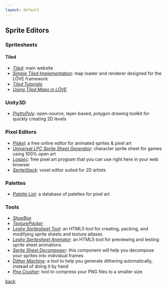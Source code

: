 ```yaml
---
layout: default
---
```


## Sprite Editors

### Spritesheets

#### Tiled

* _[Tiled](http://www.mapeditor.org/)_: main website
* _[Simple Tiled Implementation](https://github.com/karai17/Simple-Tiled-Implementation)_: map loader and renderer designed for the LÖVE framework
* _[Tiled Tutorials](http://www.gamefromscratch.com/post/2015/10/14/Tiled-Map-Editor-Tutorial-Series.aspx)_
* _[Using Tiled Maps in LÖVE](http://lua.space/gamedev/using-tiled-maps-in-love)_

### Unity3D

* _[PrettyPoly](https://318arcade.itch.io/prettypoly)_: open-source, layer-based, polygon drawing toolkit for quickly creating 2D levels

### Pixel Editors

* _[Piskel](https://www.piskelapp.com/)_: a free online editor for animated sprites & pixel art
* _[Universal LPC Sprite Sheet Generator](http://gaurav.munjal.us/Universal-LPC-Spritesheet-Character-Generator/)_: character sprite sheet for games using 100% open art
* _[Lospec](https://lospec.com/pixel-editor)_: free pixel art program that you can use right here in your web browser
* _[SpriteStack](https://spritestack.io/)_: voxel editor suited for 2D artists

### Palettes

* _[Palette List](https://lospec.com/palette-list)_: a database of palettes for pixel art

### Tools

* _[ShoeBox](http://renderhjs.net/shoebox/)_
* _[TexturePacker](https://www.codeandweb.com/texturepacker)_
* _[Leshy Spritesheet Tool](https://www.leshylabs.com/apps/sstool/)_: an HTML5 tool for creating, packing, and modifying sprite sheets and texture atlases
* _[Leshy Spritesheet Animator](https://www.leshylabs.com/apps/spriteSheetAnimator/)_: an HTML5 tool for previewing and testing sprite sheet animations
* _[Sprite Sheet Decomposer](https://jmsliu.com/products/sprite-sheet-decomposer/)_: this component will help you decompose your sprites into individual frames
* _[Dither Machine](https://lunarlabs.itch.io/dither-machine)_: a tool to help you generate dithering automatically, instead of doing it by hand
* _[Png Crusher](https://lospec.com/png-crusher/)_: tool to compress your PNG files to a smaller size

[back](../)